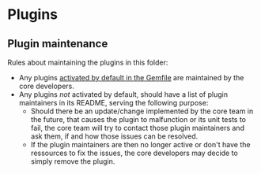 # Plugins

## Plugin maintenance

Rules about maintaining the plugins in this folder:

- Any plugins [activated by default in the Gemfile](https://github.com/foodcoops/foodsoft/blob/master/Gemfile#L69) are maintained by the core developers.
- Any plugins _not_ activated by default, should have a list of plugin maintainers in its README, serving the following purpose:
    * Should there be an update/change implemented by the core team in the future, that causes the plugin to malfunction or its unit tests to fail, the core team will try to contact those plugin maintainers and ask them, if and how those issues can be resolved.
    * If the plugin maintainers are then no longer active or don't have the ressources to fix the issues, the core developers may decide to simply remove the plugin.
